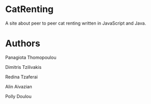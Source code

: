 # CatRenting
A site about peer to peer cat renting written in JavaScript and Java.

# Authors
Panagiota Thomopoulou

Dimitris Tzilivakis

Redina Tzaferai

Alin Aivazian

Polly Doulou